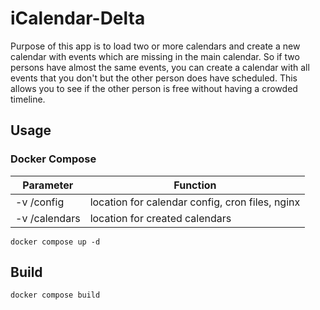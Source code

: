 # iCalendar-Delta

Purpose of this app is to load two or more calendars and create a new calendar with events which are missing in the main calendar. So if two persons have almost the same events, you can create a calendar with all events that you don't but the other person does have scheduled. This allows you to see if the other person is free without having a crowded timeline.

## Usage

### Docker Compose

| Parameter     | Function                                        |
| ------------- | ----------------------------------------------- |
| -v /config    | location for calendar config, cron files, nginx |
| -v /calendars | location for created calendars                  |

```/bin/bash
docker compose up -d
```

## Build

```/bin/bash
docker compose build
```
